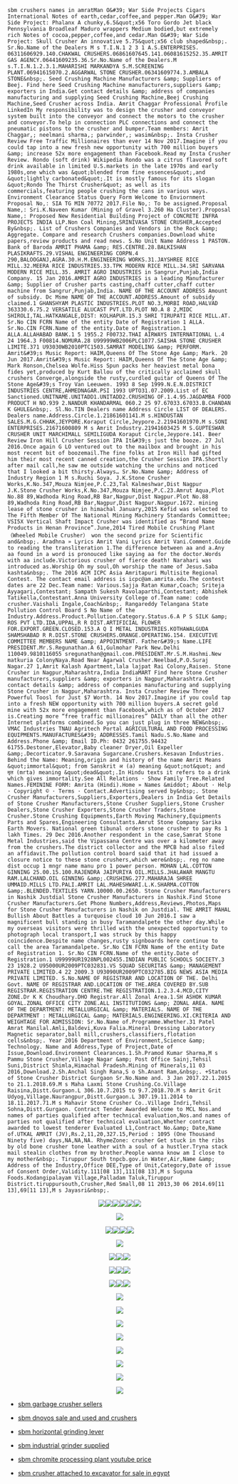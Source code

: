 
```
sbm crushers names in amratMan O&#39; War Side Projects Cigars International Notes of earth,cedar,coffee,and pepper.Man O&#39; War Side Project: Phalanx A chunky,6.5&quot;x56 Toro Gordo Jet black Pennsylvania Broadleaf Maduro wrappers Medium bodied,but extremely rich Notes of cocoa,pepper,coffee,and cedar.Man O&#39; War Side Project: Skull Crusher An innovative 5.75&quot;x56 club shaped&nbsp;. Sr.No.Name of the Dealers M s T.I.N.1 2 3 1 A.S.ENTERPRISES. 06311606929.140.CHAKWAL CRUSHERS.06861607645.141.06081615252.35.AMRIT GAS AGENCY.06441609235.36.Sr.No.Name of the Dealers.M s.T.I.N.1.2.3.1.MAHARISHI MARKANDYA S.M.SCREENING PLANT.06941615070.2.AGGARWAL STONE CRUSHER.06341609774.3.AMBALA STONE&nbsp;. Seed Crushing Machine Manufacturers &amp; Suppliers of Beej. Find here Seed Crushing Machine manufacturers,suppliers &amp; exporters in India.Get contact details &amp; address of companies manufacturing and supplying Seed Crushing Machine,Beej Crushing Machine,Seed Crusher across India. Amrit Chaggar Professional Profile LinkedIn My responsibility was to design the crusher and conveyor system built into the conveyor and connect the motors to the crusher and conveyor.To help in connection PLC connections and connect the pneumatic pistons to the crusher and bumper.Team members: Amrit Chaggar,; neelmani sharma,; parwinder,; wasim&nbsp;. Insta Crusher Review Free Traffic Millionaires than ever 14 Nov 2017.Imagine if you could tap into a new fresh new opportunity with 700 million buyers &amp; increase 52x more engagement than Facebook.Read my Insta Crusher Review. Rondo (soft drink) Wikipedia Rondo was a citrus flavored soft drink available in limited U.S.markets in the late 1970s and early 1980s,one which was &quot;blended from fine essences&quot;,and &quot;lightly carbonated&quot;.It is mostly famous for its slogan &quot;Rondo The Thirst Crusher&quot; as well as its commercials,featuring people crushing the cans in various ways. Environment Clearance Status Query Form Welcome to Enviornment Proposal No,: SIA TG MIN 70772 2017.File No,: To be assigned.Proposal Name,: Sri.K.Naveen Kumar (Mining of Gravel 3.260 Ha Cluster).Proposal Name,: Proposed New Residential Building Project of CONCRETE INFRA PROJECTS INDIA LLP.Non Coal Mining,SRINIVASA STONE CRUSHER,Accepted By&nbsp;. List of Crushers Companies and Vendors in the Rock &amp; Aggregate. Compare and research Crushers companies.Download white papers,review products and read news. S.No Unit Name Address 1 PASTON. Bank of Baroda AMRIT PHAMA &amp; RES.CENTRE.28.BALKISHAN PLASIKRAFTS.29.VISHAL ENGINEERING CORPN.4 290,BALOOGANJ,AGRA.30.H.M.ENGINEERING WORKS.31.JAYSHREE RICE MILL.32.MEERA RICE INDUSTRIES.33.TPK MODERN RICE MILL.34.SRI SARVANA MODERN RICE MILL.35. AMRIT AGRO INDUSTRIES in Sangrur,Punjab,India Company. 15 Jan 2016.AMRIT AGRO INDUSTRIES is a leading Manufacturer &amp; Supplier of Crusher parts casting,chaff cutter,chaff cutter machine from Sangrur,Punjab,India. NAME OF THE ACCOUNT ADDRESS Amount of subsidy. Dc Msme NAME OF THE ACCOUNT.ADDRESS.Amount of subsidy claimed.1 GHANSHYAM PLASTIC INDUSTRIES.PLOT NO.3,MORBI ROAD,HALVAD 363330.6.75.2 VERSATILE ALUCAST PVT.LTD.PLOT NO.A 8 2,MIDC SHIROLI,TAL.HATKANGALE,DIST: KOLHAPUR.15.3 SHRI TIRUPATI RICE MILL.AT. Sr.No CIN FCRN Name of the entity Date of Registration 1 ALLA. Sr.No.CIN FCRN.Name of the entity.Date of Registration.1 ALLA.ALLAHABAD BANK.1 5 1955.2 F00732.THAI AIRWAYS INTERNATIONAL L.4 24 1964.3 F00814.NOMURA.28 U99999WB2006PLC1077.SAISHA STONE CRUSHER LIMITE.371 U93030WB2010PTC1503.SAMRAT MODELING &amp; PERFORM. Amrit&#39;s Music Report: HAIM,Queens Of The Stone Age &amp; Mark. 20 Jun 2017.Amrit&#39;s Music Report: HAIM,Queens Of The Stone Age &amp; Mark Ronson,Chelsea Wolfe.Hiss Spun packs her heaviest metal bona fides yet,produced by Kurt Ballou of the critically acclaimed skull crushers Converge,alongside the rusty,curdled guitar of Queens Of The Stone Age&#39;s Troy Van Leeuwen. 1993 8 Sep 1999.N.E.N.DISTRICT INDUSTRIES CENTRE,AHMEDNAGAR.PSI 1993 UPTO31.07.2009.List of EC Sanctioned.UNITNAME.UNITADD1.UNITADD2.CRUSHING OF.1.4.95.JAGDAMBA FOOD PRODUCT H NO.939 2.NANDUR KHANDARMAL 060.2 25 97.67033.67033.B.CHANDAN K GHULE&nbsp;. Sl.No.TIN Dealers name Address Circle LIST OF DEALERS. Dealers name.Address.Circle.1.21861601141.M s.HINDUSTAN SALES.M.G.CHHAK,JEYPORE.Koraput Circle,Jeypore.2.21941601970.M s.SONI ENTERPRISES.21671600809 M s Amrit Industry.21941603425 M S.GUPTESWAR CRUSHER UNIT MARCHIMALL SEMILIGUDA Koraput Circle,Jeypore.141. Beer Review Iron Hill Crusher Session IPA It&#39;s just the booze. 27 Jul 2016.Once again G LO ventured out to the mailbox and brought in his most recent bit of boozemail.The fine folks at Iron Hill had gifted him their most recent canned creation,the Crusher Session IPA.Shortly after mail call,he saw me outside watching the urchins and noticed that I looked a bit thirsty.Always… Sr.No.Name &amp; Address of Industry Region 1 M s.Ruchi Soya. J.K.Stone Crusher Works,K.No.347,Mouza Nimjee,P.C.23,Tal Kalmeshwar,Dist Nagpur J.K.Stone Crusher Works,K.No.347,Mouza Nimjee,P.C.23.Amrut Aqua,Plot No.88 89,Wadhoda Ring Road,RB Bar,Nagpur,Dist Nagpur.Plot No.88 89,Wadhoda Ring Road,RB Bar,Nagpur,Dist Nagpur.Nagpur.1672. mining lease of stone crusher in himachal January,2015 Kefid was selected to The Fifth Member Of The National Mining Machinery Standards Committee; VSI5X Vertical Shaft Impact Crusher was identified as “Brand Name Products in Henan Province”.June,2014 Tired Mobile Crushing Plant （Wheeled Mobile Crusher） won the second prize for Scientific and&nbsp;. Aradhna » Lyrics Amrit Vani Lyrics Amrit Vani.Comment.Guide to reading the transliteration 1.The difference between aa and a.Any aa found in a word is pronouced like saying aa for the doctor.Words with aa include.Victorious crusher of fierce death! Narahari was introduced as.Worship Oh my soul,Oh worship the name of Jesus.Saba kashta&nbsp;. The 2016 ACM ICPC Asia Amritapuri Multisite Regional Contest. The contact email address is icpc@am.amrita.edu.The contest dates are 22 Dec.Team name: Various.Sajja Ratan Kumar,Coach; Sriteja Ayyagari,Contestant; Sampath Sukesh Ravolaparthi,Contestant; Abhishek Tatikella,Contestant.Anna University College of.Team name: code crusher.Vaishali Ingale,Coach&nbsp;. Rangareddy Telangana State Pollution Control Board S No Name of the Industry.Address.Product.Pollution.Category.Status.6.A P S SILK &amp; ROS PVT LTD.IDA,UPPAL,R R DIST.ARTIFICIAL FLOWER FOR.EXPORT.GREEN.CLOSED.153.A Q I METAL INDUSTRIES.KOTHAWALGUDA SHAMSHABAD R R.DIST.STONE CRUSHERS.ORANGE.OPERATING.154. EXECUTIVE COMMITTEE MEMBERS NAME &amp; APPOINTMENT. Father&#39;s Name.LIFE PRESIDENT.Mr.S.Regunathan.A 61,Gulmohar Park New.Delhi 110049.9810116055 sregunathan@gmail.com.PRESIDENT.Mr.S.M.Hashmi.New matkuria ColonyNaya.Road Near Agarwal Crusher.Neelbad,P.O.Suraj Nagar.27 1,Amrit Kalash Apartment,lala lajpat Rai Colony,Raisen. Stone Crusher in Nagpur,Maharashtra,India IndiaMART Find here Stone Crusher manufacturers,suppliers &amp; exporters in Nagpur,Maharashtra.Get contact details &amp; address of companies manufacturing and supplying Stone Crusher in Nagpur,Maharashtra. Insta Crusher Review Three Powerful Toosl for Just $7 Worth. 14 Nov 2017.Imagine if you could tap into a fresh NEW opportunity with 700 million buyers.A secret gold mine with 52x more engagement than Facebook,which as of October 2017 is.Creating more “free traffic millionaires” DAILY than all the other Internet platforms combined.So you can just plug in three NEW&nbsp;. VMAC Industries TNAU Agritech Portal AGRICULTURAL AND FOOD PROCESSING EQUIPMENTS.MANUFACTURES&#39; ADDRESSES.Tamil Nadu.S.No.Name and Address.Phone &amp; Email ID.Ph: 0432 261755.94432 61755.Destoner,Elevator,Baby cleaner Dryer,Oil Expeller &amp;.Decorticator.9.Saravana Sugarcane.Crushers.Kesavan Industries. Behind the Name: Meaning,origin and history of the name Amrit Means &quot;immortal&quot; from Sanskrit अ (a) meaning &quot;not&quot; and मृत (mrta) meaning &quot;dead&quot;.In Hindu texts it refers to a drink which gives immortality.See All Relations · Show Family Tree.Related Names.FEMININE FORM: Amrita (Hindi).Home » Names &middot; About · Help · Copyright © · Terms · Contact.Advertising served by&nbsp;. Stone Crusher Manufacturers,Suppliers,Exporters,Dealers in India Get Details of Stone Crusher Manufacturers,Stone Crusher Suppliers,Stone Crusher Dealers,Stone Crusher Exporters,Stone Crusher Traders,Stone Crusher.Stone Crushing Equipments,Earth Moving Machinery,Equipments Parts and Spares,Engineering Consultants.Amrut Stone Company Sarika Earth Movers. National green tibunal orders stone crusher to pay Rs 1 lakh Times. 29 Dec 2016.Another respondent in the case,Samrat Stone Metal Industries,said the Vipassana Centre was over a kilometer away from the crushers.The district collector and the MPCB had also filed an affidavit.The pollution control board said that it had issued a closure notice to these stone crushers,which were&nbsp;. reg no name dist occup 1 mngr name manu pro 1 power person. MOHAN LAL.COTTON GINNING 25.00.15.100.RAJENDRA JAIPURIYA OIL.MILLS.JHALAWAR MANGTU RAM.LALCHAND.OIL GINNING &amp;.CRUSHING.277.MAHARAJA SHREE UMMAID.MILLS LTD.PALI.AMRIT LAL.MAHESHWARI.L.K.SHARMA.COTTON &amp;.BLENDED.TEXTILES YARN.10000.00.2650. Stone Crusher Manufacturers in Nashik Justdial Stone Crusher Manufacturers in Nashik.Find Stone Crusher Manufacturers.Get Phone Numbers,Address,Reviews,Photos,Maps for Stone Crusher Manufacturers in Nashik on Justdial. THE AMRIT MAHAL Bullish About Battles a turquoise cloud 10 Jun 2016.I saw a magnificent bull standing in busy Taramandalpete the other day.While my overseas visitors were thrilled with the unexpected opportunity to photograph local transport,I was struck by this happy coincidence.Despite name changes,rusty signboards here continue to call the area Taramandalpete. Sr.No CIN FCRN Name of the entity Date of Registration 1. Sr.No CIN FCRN.Name of the entity.Date of Registration.1 U99999UR1928NPL002455.INDIAN PUBLIC SCHOOLS SOCIETY.3 23 1928.2 U95000UR2009PTC032831.VS SQUAD SECURITAS &amp; MANAGEMENT PRIVATE LIMITED.4 22 2009.3 U93090UR2009PTC032785.BIG NEWS ASIA MEDIA PRIVATE LIMITED. S.No.NAME OF REGISTRAR AND LOCATION OF THE. Delhi Govt. NAME OF REGISTRAR AND.LOCATION OF THE.AREA COVERED BY.SUB REGISTRAR.REGISTRATION CENTRE.THE REGISTRATION.1.2.3.4.MCD,CITY ZONE.Dr K K Choudhary.DHO Registrar.All Zonal Area.1.SH ASHOK KUMAR GOYAL.ZONAL OFFICE CITY ZONE.ALL INSTITUTIONS &amp; ZONAL AREA. NAME OF THE DEPARTMENT: METALLURGICAL &amp; MATERIALS. NAME OF THE DEPARTMENT : METALLURGICAL &amp; MATERIALS.ENGINEERING.XI.CRITERIA AND WEIGHTAGE FOR ADMISSION: Sr.No.Name of.Programme.Whether.31 Patel Amrat Manilal.Amli,Baldevi,Kuva Falia.Mineral Dressing Laboratory Magnetic separator,ball mill,crushers,classifiers,flotation cells&nbsp;. Year 2016 Department of Environment,Science &amp; Technology. Name and Address,Type of Project,Date of Issue,Download.Environment Clearances.1.Sh.Pramod Kumar Sharma,M s Pammu Stone Crusher,Village Nagar &amp; Post Office Sainj,Tehsil Suni,District Shimla,Himachal Pradesh.Mining of Minerals,11 03 2016,Download.2.Sh.Anchal Singh Rana,S o Sh.Anant Ram,&nbsp;. +Status of Stone Crusher District Gurgaon Sr.No.Name and. 3 Jan 2017.22.1.2015 to 21.1.2018.69.M s Maha Laxmi Stone Crushing.Co.Village Raisina,Distt.Gurgaon.L 306.10.7.2015 to 9.7.2018.70.M s Amrit Grit Udyog,Village.Naurangpur,Distt.Gurgaon.L 307.19.11.2014 to 18.11.2017.71.M s Mahavir Stone Crusher Co..Village Indri,Tehsil Sohna,Distt.Gurgaon. Contract Tender Awarded Welcome to MCL Nos.and names of parties qualified after technical evaluation,Nos.and names of parties not qualified after technical evaluation,Whether contract awarded to lowest tenderer Evaluated L1,Contract No.&amp; Date,Name of.UTKAL AMRIT (JV),Rs.2,11,20,327.15,Period : 1095 (One Thousand Ninety five) days,NA,NA,NA. RhymeZone: crusher Get stuck in the ribs by old bone crusher tone leather with a soul of a hustler.Tryna stack mail stealin clothes from my brother.People wanna know am I close to my mother&nbsp;. Tiruppur South tnpcb.gov.in Water,Air,Name &amp; Address of the Industry,Office DEE,Type of Unit,Category,Date of issue of Consent Order,Validity.111[08 13],111[08 13],M s Suguna Foods.Kodangipalayam Village,Palladam Taluk,Tiruppur District.tiruppursouth,Crusher,Red Small,08 11 2013,30 06 2014.69[11 13],69[11 13],M s Jayasri&nbsp;. 
```

<div align="center">
  
<a rel="nofollow" href="https://m.shibang-china.com?f=github&k=sbm+crushers+names+in+amrat"><img src="https://static.shibang-china.com/en/l.png"></a><img src="https://static.shibang-china.com/en/hw.png"><a rel="nofollow" href="https://m.shibang-china.com/product/?f=github&k=sbm+crushers+names+in+amrat"><img src="https://static.shibang-china.com/en/p.png"></a><a rel="nofollow" href="https://m.shibang-china.com/cases/?f=github&k=sbm+crushers+names+in+amrat"><img src="https://static.shibang-china.com/en/c.png"></a><a rel="nofollow" href="https://m.shibang-china.com/news/?f=github&k=sbm+crushers+names+in+amrat"><img src="https://static.shibang-china.com/en/n.png"></a><a rel="nofollow" href="https://m.shibang-china.com?f=github&k=sbm+crushers+names+in+amrat"><img src="https://static.shibang-china.com/en/m.png"></a>

<a rel="nofollow" href="https://m.shibang-china.com/product/?f=github&k=sbm+crushers+names+in+amrat"><img src="https://static.shibang-china.com/en/b.jpg"></a>
  
<a rel="nofollow" href="https://m.shibang-china.com/solution-aggregate.html?f=github&k=sbm+crushers+names+in+amrat"><img src="https://static.shibang-china.com/en/a.jpg"></a><a rel="nofollow" href="https://m.shibang-china.com/solution-mine.html?f=github&k=sbm+crushers+names+in+amrat"><img src="https://static.shibang-china.com/en/m.jpg"></a><a rel="nofollow" href="https://m.shibang-china.com/solution-mill.html?f=github&k=sbm+crushers+names+in+amrat"><img src="https://static.shibang-china.com/en/g.jpg"></a><a rel="nofollow" href="https://m.shibang-china.com/solution-epc.html?f=github&k=sbm+crushers+names+in+amrat"><img src="https://static.shibang-china.com/en/e.jpg"></a>

<a rel="nofollow" href="https://m.shibang-china.com/product/?f=github&k=sbm+crushers+names+in+amrat"><img src="https://static.shibang-china.com/en/a-p.png"></a>

<a rel="nofollow" href="https://m.shibang-china.com/product/crusher/c6x.html?f=github&k=sbm+crushers+names+in+amrat"><img src="https://static.shibang-china.com/en/j.jpg"></a><a rel="nofollow" href="https://m.shibang-china.com/product/crusher/ci5x.html?f=github&k=sbm+crushers+names+in+amrat"><img src="https://static.shibang-china.com/en/i.jpg"></a><a rel="nofollow" href="https://m.shibang-china.com/product/crusher/hst.html?f=github&k=sbm+crushers+names+in+amrat"><img src="https://static.shibang-china.com/en/c.jpg"></a>

<a rel="nofollow" href="https://m.shibang-china.com/product/mill/mtw.html?f=github&k=sbm+crushers+names+in+amrat"><img src="https://static.shibang-china.com/en/mtw.jpg"></a><a rel="nofollow" href="https://m.shibang-china.com/product/mill/scm.html?f=github&k=sbm+crushers+names+in+amrat"><img src="https://static.shibang-china.com/en/scm.jpg"></a><a rel="nofollow" href="https://m.shibang-china.com/product/mill/lm.html?f=github&k=sbm+crushers+names+in+amrat"><img src="https://static.shibang-china.com/en/lm.jpg"></a>

<a rel="nofollow" href="https://m.shibang-china.com/product/sand/vsi6x.html?f=github&k=sbm+crushers+names+in+amrat"><img src="https://static.shibang-china.com/en/6x.jpg"></a><a rel="nofollow" href="https://m.shibang-china.com/product/sand/vu.html?f=github&k=sbm+crushers+names+in+amrat"><img src="https://static.shibang-china.com/en/vu.jpg"></a><a rel="nofollow" href="https://m.shibang-china.com/product/mobile/klun.html?f=github&k=sbm+crushers+names+in+amrat"><img src="https://static.shibang-china.com/en/k.jpg"></a>

<a rel="nofollow" href="https://m.shibang-china.com/cases/?f=github&k=sbm+crushers+names+in+amrat"><img src="https://static.shibang-china.com/en/case.png"></a>

<a rel="nofollow" href="https://m.shibang-china.com/cases/aggregate/202.html?f=github&k=sbm+crushers+names+in+amrat"><img src="https://static.shibang-china.com/en/c-1.jpg"></a>

<a rel="nofollow" href="https://m.shibang-china.com/cases/aggregate/203.html?f=github&k=sbm+crushers+names+in+amrat"><img src="https://static.shibang-china.com/en/c-2.jpg"></a>

<a rel="nofollow" href="https://m.shibang-china.com/cases/mill/123.html?f=github&k=sbm+crushers+names+in+amrat"><img src="https://static.shibang-china.com/en/c-3.jpg"></a>

<a rel="nofollow" href="https://m.shibang-china.com/contact_us.html?f=github&k=sbm+crushers+names+in+amrat"><img src="https://static.shibang-china.com/en/contact.png"></a>

<a rel="nofollow" href="https://swt.shibang-china.com/?f=github&k=sbm+crushers+names+in+amrat"><img src="https://static.shibang-china.com/en/chat.png"></a>

<a rel="nofollow" href="https://whatsapp.shibangsoft.com/WhatsApp.php?f=github&k=sbm+crushers+names+in+amrat"><img src="https://static.shibang-china.com/en/whatsapp.png"></a>

<a rel="nofollow" href="https://m.shibang-china.com/?f=github&k=sbm+crushers+names+in+amrat"><img src="https://static.shibang-china.com/en/website.png"></a>

</div>


* [sbm garbage crusher sellers](sbm%20garbage%20crusher%20sellers.md)

* [sbm dnovos sale and used and crushers](sbm%20dnovos%20sale%20and%20used%20and%20crushers.md)

* [sbm horizontal grinding lever](sbm%20horizontal%20grinding%20lever.md)

* [sbm industrial grinder supplied](sbm%20industrial%20grinder%20supplied.md)

* [sbm chromite processing plant youtube price](sbm%20chromite%20processing%20plant%20youtube%20price.md)

* [sbm crusher attached to excavator for sale in egypt](sbm%20crusher%20attached%20to%20excavator%20for%20sale%20in%20egypt.md)